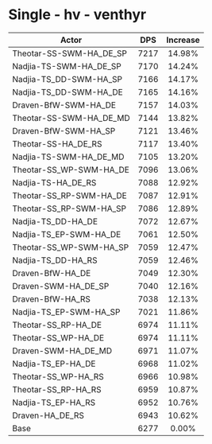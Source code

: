 # Single - hv - venthyr
| Actor | DPS | Increase |
|---|:---:|:---:|
|Theotar-SS-SWM-HA_DE_SP|7217|14.98%|
|Nadjia-TS-SWM-HA_DE_SP|7170|14.24%|
|Nadjia-TS_DD-SWM-HA_SP|7166|14.17%|
|Nadjia-TS_DD-SWM-HA_DE|7165|14.16%|
|Draven-BfW-SWM-HA_DE|7157|14.03%|
|Theotar-SS-SWM-HA_DE_MD|7144|13.82%|
|Draven-BfW-SWM-HA_SP|7121|13.46%|
|Theotar-SS-HA_DE_RS|7117|13.40%|
|Nadjia-TS-SWM-HA_DE_MD|7105|13.20%|
|Theotar-SS_WP-SWM-HA_DE|7096|13.06%|
|Nadjia-TS-HA_DE_RS|7088|12.92%|
|Theotar-SS_RP-SWM-HA_DE|7087|12.91%|
|Theotar-SS_RP-SWM-HA_SP|7086|12.89%|
|Nadjia-TS_DD-HA_DE|7072|12.67%|
|Nadjia-TS_EP-SWM-HA_DE|7061|12.50%|
|Theotar-SS_WP-SWM-HA_SP|7059|12.47%|
|Nadjia-TS_DD-HA_RS|7059|12.46%|
|Draven-BfW-HA_DE|7049|12.30%|
|Draven-SWM-HA_DE_SP|7040|12.16%|
|Draven-BfW-HA_RS|7038|12.13%|
|Nadjia-TS_EP-SWM-HA_SP|7021|11.86%|
|Theotar-SS_RP-HA_DE|6974|11.11%|
|Theotar-SS_WP-HA_DE|6974|11.11%|
|Draven-SWM-HA_DE_MD|6971|11.07%|
|Nadjia-TS_EP-HA_DE|6968|11.02%|
|Theotar-SS_WP-HA_RS|6966|10.98%|
|Theotar-SS_RP-HA_RS|6959|10.87%|
|Nadjia-TS_EP-HA_RS|6952|10.76%|
|Draven-HA_DE_RS|6943|10.62%|
|Base|6277|0.00%|
